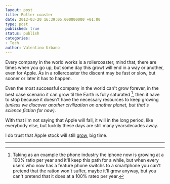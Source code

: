 ```yaml
---
layout: post
title: Roller coaster
date: 2012-03-20 16:39:05.000000000 +01:00
type: post
published: true
status: publish
categories:
- Tech
author: Valentino Urbano 
---
```


Every company in the world works is a rollercoaster, mind that,  there are times when you go up, but some day this growt will end in a way or another, even for Apple. As in a rollercoaster the discent may be fast or slow, but sooner or later it has to happen.

Even the most successful company in the world can't grow forever, in the best case scenario it can grow til the Earth is fully saturated [^1], then it have to stop because it doesn't have the necessary resources to keep growing _(unless we discover another civilization on another planet, but that's science fiction for now)_.

With that i'm not saying that Apple will fall, it will in the long period, like everybody else, but luckily these days are still many yearsdecades away.

I do trust that Apple stock will still [grow][1], big time.

---

[^1]: Taking as an example the phone industry the iphone now is growing at a 100% ratio per year and it'll keep this path for a while, but when every users who now has a feature phone switchs to a smartphone you can't pretend that the ration won't suffer, maybe it'll grow anyway, but you can't pretend that it does at a 100% rateo per year.


[1]: http://www.businessweek.com/articles/2012-04-12/gene-munster-says-apple-is-going-to-1-000#p1